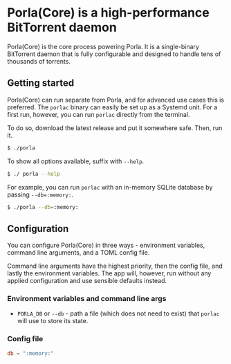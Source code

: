 # Porla(Core) is a high-performance BitTorrent daemon

Porla(Core) is the core process powering Porla. It is a single-binary BitTorrent
daemon that is fully configurable and designed to handle tens of thousands of
torrents.


## Getting started

Porla(Core) can run separate from Porla, and for advanced use cases this is
preferred. The `porlac` binary can easily be set up as a Systemd unit. For a
first run, however, you can run `porlac` directly from the terminal.

To do so, download the latest release and put it somewhere safe. Then, run it.

```sh
$ ./porla
```

To show all options available, suffix with `--help`.

```sh
$ ./ porla --help
```

For example, you can run `porlac` with an in-memory SQLite database by passing
`--db=:memory:`.

```sh
$ ./porla --db=:memory:
```

## Configuration

You can configure Porla(Core) in three ways - environment variables, command
line arguments, and a TOML config file.

Command line arguments have the highest priority, then the config file, and
lastly the environment variables. The app will, however, run without any applied
configuration and use sensible defaults instead.

### Environment variables and command line args

 * `PORLA_DB` or `--db` - path a file (which does not need to exist) that `porlac`
   will use to store its state.


### Config file

```toml
db = ":memory:"
```
